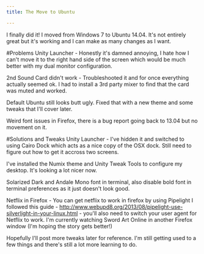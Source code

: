 ```yaml
---
title: The Move to Ubuntu

---
```

I finally did it! I moved from Windows 7 to Ubuntu 14.04. It's not entirely great but it's working and I can make as many changes as I want.

#Problems
Unity Launcher - Honestly it's damned annoying, I hate how I can't move it to the right hand side of the screen which would be much better with my dual monitor configuration.

2nd Sound Card didn't work - Troubleshooted it and for once everything actually seemed ok. I had to install a 3rd party mixer to find that the card was muted and worked.

Default Ubuntu still looks butt ugly. Fixed that with a new theme and some tweaks that I'll cover later.

Weird font issues in Firefox, there is a bug report going back to 13.04 but no movement on it.

#Solutions and Tweaks
Unity Launcher - I've hidden it and switched to using Cairo Dock which acts as a nice copy of the OSX dock. Still need to figure out how to get it accross two screens.

I've installed the Numix theme and Unity Tweak Tools to configure my desktop. It's looking a lot nicer now.

Solarized Dark and Andale Mono font in terminal, also disable bold font in terminal preferences as it just doesn't look good.

Netflix in Firefox - You can get netflix to work in firefox by using Pipelight I followed this guide - http://www.webupd8.org/2013/08/pipelight-use-silverlight-in-your-linux.html - you'll also need to switch your user agent for Netflix to work. I'm currently watching Sword Art Online in another Firefox window (I'm hoping the story gets better!)

Hopefully I'll post more tweaks later for reference. I'm still getting used to a few things and there's still a lot more learning to do.


